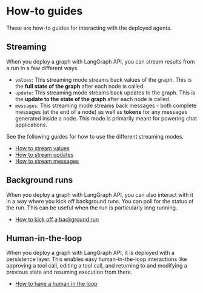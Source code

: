 # How-to guides

These are how-to guides for interacting with the deployed agents.


## Streaming

When you deploy a graph with LangGraph API, you can stream results from a run in a few different ways.

- `values`: This streaming mode streams back values of the graph. This is the **full state of the graph** after each node is called.
- `update`: This streaming mode streams back updates to the graph. This is the **update to the state of the graph** after each node is called.
- `messages`: This streaming mode streams back messages - both complete messages (at the end of a node) as well as **tokens** for any messages generated inside a node. This mode is primarily meant for powering chat applications.

See the following guides for how to use the different streaming modes.


- [How to stream values](./stream_values.ipynb)
- [How to stream updates](./stream_updates.ipynb)
- [How to stream messages](./stream_messages.ipynb)

## Background runs

When you deploy a graph with LangGraph API, you can also interact with it in a way where you kick off background runs.
You can poll for the status of the run.
This can be useful when the run is particularly long running.

- [How to kick off a background run](./background_run.ipynb)

## Human-in-the-loop

When you deploy a graph with LangGraph API, it is deployed with a persistence layer.
This enables easy human-in-the-loop interactions like approving a tool call, editing a tool call, and returning to and modifying a previous state and resuming execution from there.

- [How to have a human in the loop](./human-in-the-loop.ipynb)
